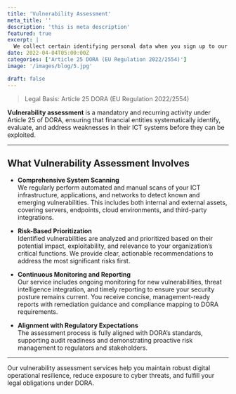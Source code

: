 ```yaml
---
title: 'Vulnerability Assessment'
meta_title: ''
description: 'this is meta description'
featured: true
excerpt: |
  We collect certain identifying personal data when you sign up to our Service such as your name, email address, PayPal address
date: 2022-04-04T05:00:00Z
categories: ['Article 25 DORA (EU Regulation 2022/2554)']
image: '/images/blog/5.jpg'

draft: false
---
```


> Legal Basis: Article 25 DORA (EU Regulation 2022/2554)

**Vulnerability assessment** is a mandatory and recurring activity under Article 25 of DORA, ensuring that financial entities systematically identify, evaluate, and address weaknesses in their ICT systems before they can be exploited.

---

## What Vulnerability Assessment Involves

- **Comprehensive System Scanning**  
  We regularly perform automated and manual scans of your ICT infrastructure, applications, and networks to detect known and emerging vulnerabilities. This includes both internal and external assets, covering servers, endpoints, cloud environments, and third-party integrations.

- **Risk-Based Prioritization**  
  Identified vulnerabilities are analyzed and prioritized based on their potential impact, exploitability, and relevance to your organization’s critical functions. We provide clear, actionable recommendations to address the most significant risks first.

- **Continuous Monitoring and Reporting**  
  Our service includes ongoing monitoring for new vulnerabilities, threat intelligence integration, and timely reporting to ensure your security posture remains current. You receive concise, management-ready reports with remediation guidance and compliance mapping to DORA requirements.

- **Alignment with Regulatory Expectations**  
  The assessment process is fully aligned with DORA’s standards, supporting audit readiness and demonstrating proactive risk management to regulators and stakeholders.

---

Our vulnerability assessment services help you maintain robust digital operational resilience, reduce exposure to cyber threats, and fulfill your legal obligations under DORA.
